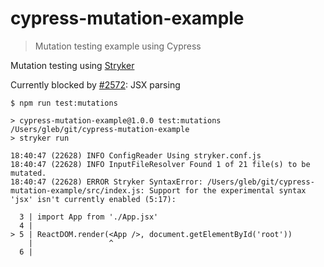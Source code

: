 # cypress-mutation-example
> Mutation testing example using Cypress

Mutation testing using [Stryker](https://stryker-mutator.io/)

Currently blocked by [#2572](https://github.com/stryker-mutator/stryker/issues/2572): JSX parsing

```
$ npm run test:mutations

> cypress-mutation-example@1.0.0 test:mutations /Users/gleb/git/cypress-mutation-example
> stryker run

18:40:47 (22628) INFO ConfigReader Using stryker.conf.js
18:40:47 (22628) INFO InputFileResolver Found 1 of 21 file(s) to be mutated.
18:40:47 (22628) ERROR Stryker SyntaxError: /Users/gleb/git/cypress-mutation-example/src/index.js: Support for the experimental syntax 'jsx' isn't currently enabled (5:17):

  3 | import App from './App.jsx'
  4 |
> 5 | ReactDOM.render(<App />, document.getElementById('root'))
    |                 ^
  6 |
```
